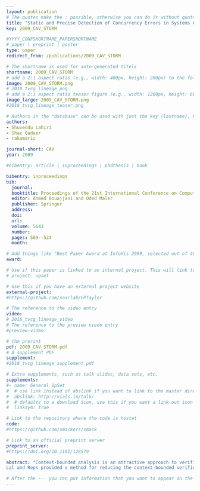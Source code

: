 ```yaml
---
layout: publication
# The quotes make the : possible, otherwise you can do it without quotes
title: "Static and Precise Detection of Concurrency Errors in Systems Code Using SMT Solvers"
key: 2009_CAV_STORM

#YYYY_CONFSHORTNAME_PAPERSHORTNAME
# paper | preprint | poster
type: paper
redirect_from: /publications/2009_CAV_STORM

# The shortname is used for auto-generated titels
shortname: 2009_CAV_STORM
# add a 2:1 aspect ratio (e.g., width: 400px, height: 200px) to the folder /assets/images/papers/
image: 2009_CAV_STORM.png
# 2018_tvcg_lineage.png
# add a 2:1 aspect ratio teaser figure (e.g., width: 1200px, height: 600px) to the folder /assets/images/papers/
image_large: 2009_CAV_STORM.png
#2018_tvcg_lineage_teaser.png

# Authors in the "database" can be used with just the key (lastname). Others can be written properly.
authors:
- Shuvendu Lahiri
- Shaz Qadeer
- rakamaric

journal-short: CAV
year: 2009

#bibentry: article | inproceedings | phdthesis | book

bibentry: inproceedings
bib:
  journal:
  booktitle: Proceedings of the 21st International Conference on Computer Aided Verification (CAV 2009)
  editor: Ahmed Bouajjani and Oded Maler
  publisher: Springer
  address: 
  doi: 
  url: 
  volume: 5643
  number: 
  pages: 509--524
  month: 

# Add things like "Best Paper Award at InfoVis 2099, selected out of 4000 submissions"
award:

# Use if this paper is linked to an internal project. This will link to the project site
# project: upset

# Use this if you have an external project website
external-project: 
#https://github.com/soarlab/FPTaylor

# The reference to the video entry
video:
# 2018_tvcg_lineage_video
# The reference to the preview viedo entry
#preview-video:

# the prerint
pdf: 2009_CAV_STORM.pdf
# A supplement PDF
supplement: 
#2018_tvcg_lineage_supplement.pdf

# Extra supplements, such as talk slides, data sets, etc.
supplements:
#- name: General UpSet
#  # use link instead of abslink if you want to link to the master directory
#  abslink: http://vials.io/talk/
#  # defaults to a download icon, use this if you want a link-out icon
#  linksym: true

# Link to the repository where the code is hostet
code: 
#https://github.com/smackers/smack

# Link to an official preprint server
preprint_server: 
#https://doi.org/10.1101/128579

abstract: "Context-bounded analysis is an attractive approach to verification of concurrent programs. Bounding the number of contexts executed per thread not only reduces the asymptotic complexity, but also the complexity increases gradually from checking a purely sequential program.
Lal and Reps provided a method for reducing the context-bounded verification of a concurrent boolean program to the verification of a sequential boolean program, thereby allowing sequential reasoning to be employed for verifying concurrent programs. In this work, we adapt the encoding to work for systems programs written in C with the heap and accompanying low-level operations such as pointer arithmetic and casts. Our approach is completely automatic: we use a verification condition generator and SMT solvers, instead of a boolean model checker, in order to avoid manual extraction of boolean programs and false alarms introduced by the abstraction.We demonstrate the use of field slicing for improving the scalability and (in some cases) coverage of our checking.We evaluate our tool STORM on a set of real-world Windows device drivers, and has discovered a bug that could not be detected by extensive application of previous tools."

# After the --- you can put information that you want to appear on the website using markdown formatting or HTML. A good example are acknowledgements, extra references, an erratum, etc.
---
```

